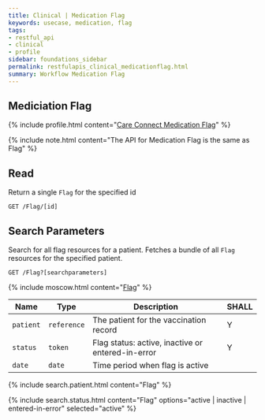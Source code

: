 ```yaml
---
title: Clinical | Medication Flag
keywords: usecase, medication, flag
tags:
- restful_api
- clinical
- profile
sidebar: foundations_sidebar
permalink: restfulapis_clinical_medicationflag.html
summary: Workflow Medication Flag
---
```


## Mediciation Flag ##

{% include profile.html content="[Care Connect Medication Flag](http://www.interopen.org/candidate-profiles/care-connect/CareConnect-Medication-Flag-1.html)" %}

{% include note.html content="The API for Medication Flag is the same as Flag" %}

## Read ##

Return a single `Flag` for the specified id

```http
GET /Flag/[id]
```


## Search Parameters ##

Search for all flag resources for a patient. Fetches a bundle of all `Flag` resources for the specified patient.

```http
GET /Flag?[searchparameters]
```

{% include moscow.html content="[Flag](https://www.hl7.org/fhir/DSTU2/flag.html#search)" %}


| Name | Type | Description | SHALL |
|------|------|-------------|-------|
| `patient` | `reference` | The patient for the vaccination record | Y |
| `status` | `token` | Flag status: active, inactive or entered-in-error | Y |
| `date` | `date` | Time period when flag is active |  |

{% include search.patient.html content="Flag" %}

{% include search.status.html content="Flag" options="active | inactive | entered-in-error" selected="active" %}



